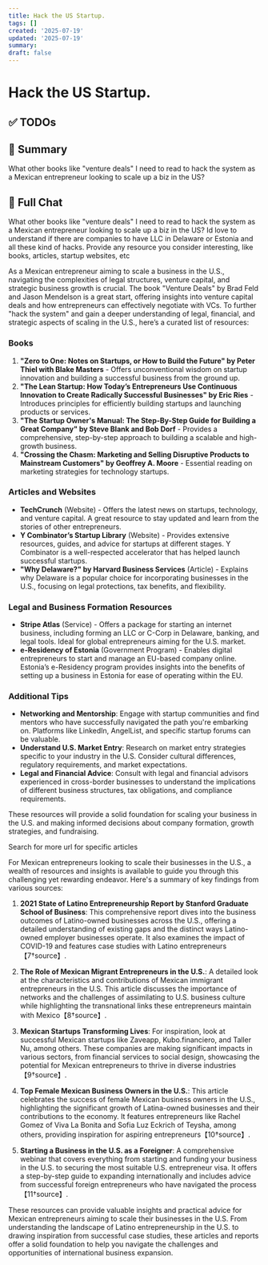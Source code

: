 ```yaml
---
title: Hack the US Startup.
tags: []
created: '2025-07-19'
updated: '2025-07-19'
summary:
draft: false
---
```


# Hack the US Startup.

## ✅ TODOs


## 📌 Summary
What other books like "venture deals" I need to read to hack the system as a Mexican entrepreneur looking to scale up a biz in the US?

## 🧠 Full Chat


What other books like "venture deals" I need to read to hack the system as a Mexican entrepreneur looking to scale up a biz in the US?
Id love to understand if there are companies to have LLC in Delaware or Estonia and all these kind of hacks. Provide any resource you consider interesting, like books, articles, startup websites, etc

As a Mexican entrepreneur aiming to scale a business in the U.S., navigating the complexities of legal structures, venture capital, and strategic business growth is crucial. The book "Venture Deals" by Brad Feld and Jason Mendelson is a great start, offering insights into venture capital deals and how entrepreneurs can effectively negotiate with VCs. To further "hack the system" and gain a deeper understanding of legal, financial, and strategic aspects of scaling in the U.S., here’s a curated list of resources:

### Books
1. **"Zero to One: Notes on Startups, or How to Build the Future" by Peter Thiel with Blake Masters** - Offers unconventional wisdom on startup innovation and building a successful business from the ground up.
2. **"The Lean Startup: How Today’s Entrepreneurs Use Continuous Innovation to Create Radically Successful Businesses" by Eric Ries** - Introduces principles for efficiently building startups and launching products or services.
3. **"The Startup Owner's Manual: The Step-By-Step Guide for Building a Great Company" by Steve Blank and Bob Dorf** - Provides a comprehensive, step-by-step approach to building a scalable and high-growth business.
4. **"Crossing the Chasm: Marketing and Selling Disruptive Products to Mainstream Customers" by Geoffrey A. Moore** - Essential reading on marketing strategies for technology startups.

### Articles and Websites
- **TechCrunch** (Website) - Offers the latest news on startups, technology, and venture capital. A great resource to stay updated and learn from the stories of other entrepreneurs.
- **Y Combinator’s Startup Library** (Website) - Provides extensive resources, guides, and advice for startups at different stages. Y Combinator is a well-respected accelerator that has helped launch successful startups.
- **"Why Delaware?" by Harvard Business Services** (Article) - Explains why Delaware is a popular choice for incorporating businesses in the U.S., focusing on legal protections, tax benefits, and flexibility.

### Legal and Business Formation Resources
- **Stripe Atlas** (Service) - Offers a package for starting an internet business, including forming an LLC or C-Corp in Delaware, banking, and legal tools. Ideal for global entrepreneurs aiming for the U.S. market.
- **e-Residency of Estonia** (Government Program) - Enables digital entrepreneurs to start and manage an EU-based company online. Estonia’s e-Residency program provides insights into the benefits of setting up a business in Estonia for ease of operating within the EU.

### Additional Tips
- **Networking and Mentorship**: Engage with startup communities and find mentors who have successfully navigated the path you're embarking on. Platforms like LinkedIn, AngelList, and specific startup forums can be valuable.
- **Understand U.S. Market Entry**: Research on market entry strategies specific to your industry in the U.S. Consider cultural differences, regulatory requirements, and market expectations.
- **Legal and Financial Advice**: Consult with legal and financial advisors experienced in cross-border businesses to understand the implications of different business structures, tax obligations, and compliance requirements.

These resources will provide a solid foundation for scaling your business in the U.S. and making informed decisions about company formation, growth strategies, and fundraising.

Search for more url for specific articles

For Mexican entrepreneurs looking to scale their businesses in the U.S., a wealth of resources and insights is available to guide you through this challenging yet rewarding endeavor. Here's a summary of key findings from various sources:

1. **2021 State of Latino Entrepreneurship Report by Stanford Graduate School of Business**: This comprehensive report dives into the business outcomes of Latino-owned businesses across the U.S., offering a detailed understanding of existing gaps and the distinct ways Latino-owned employer businesses operate. It also examines the impact of COVID-19 and features case studies with Latino entrepreneurs【7†source】.

2. **The Role of Mexican Migrant Entrepreneurs in the U.S.**: A detailed look at the characteristics and contributions of Mexican immigrant entrepreneurs in the U.S. This article discusses the importance of networks and the challenges of assimilating to U.S. business culture while highlighting the transnational links these entrepreneurs maintain with Mexico【8†source】.

3. **Mexican Startups Transforming Lives**: For inspiration, look at successful Mexican startups like Zaveapp, Kubo.financiero, and Taller Nu, among others. These companies are making significant impacts in various sectors, from financial services to social design, showcasing the potential for Mexican entrepreneurs to thrive in diverse industries【9†source】.

4. **Top Female Mexican Business Owners in the U.S.**: This article celebrates the success of female Mexican business owners in the U.S., highlighting the significant growth of Latina-owned businesses and their contributions to the economy. It features entrepreneurs like Rachel Gomez of Viva La Bonita and Sofia Luz Eckrich of Teysha, among others, providing inspiration for aspiring entrepreneurs【10†source】.

5. **Starting a Business in the U.S. as a Foreigner**: A comprehensive webinar that covers everything from starting and funding your business in the U.S. to securing the most suitable U.S. entrepreneur visa. It offers a step-by-step guide to expanding internationally and includes advice from successful foreign entrepreneurs who have navigated the process【11†source】.

These resources can provide valuable insights and practical advice for Mexican entrepreneurs aiming to scale their businesses in the U.S. From understanding the landscape of Latino entrepreneurship in the U.S. to drawing inspiration from successful case studies, these articles and reports offer a solid foundation to help you navigate the challenges and opportunities of international business expansion.